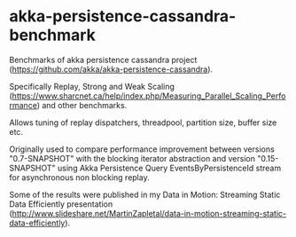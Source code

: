 # akka-persistence-cassandra-benchmark

Benchmarks of akka persistence cassandra project (https://github.com/akka/akka-persistence-cassandra).

Specifically Replay, Strong and Weak Scaling (https://www.sharcnet.ca/help/index.php/Measuring_Parallel_Scaling_Performance) and other benchmarks.

Allows tuning of replay dispatchers, threadpool, partition size, buffer size etc.

Originally used to compare performance improvement between versions "0.7-SNAPSHOT" with the blocking iterator abstraction and version "0.15-SNAPSHOT" using Akka Persistence Query EventsByPersistenceId stream for asynchronous non blocking replay.

Some of the results were published in my Data in Motion: Streaming Static Data Efficiently presentation (http://www.slideshare.net/MartinZapletal/data-in-motion-streaming-static-data-efficiently).
